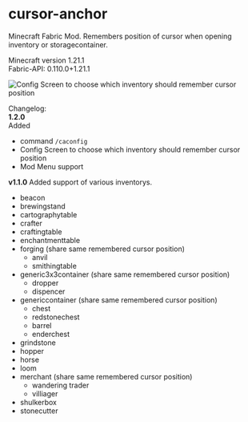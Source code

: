 # cursor-anchor
Minecraft Fabric Mod. Remembers position of cursor when opening inventory or storagecontainer.  
  
Minecraft version 1.21.1  
Fabric-API: 0.110.0+1.21.1  
  
![Config Screen to choose which inventory should remember cursor position](https://cdn.modrinth.com/data/Xzgu8wGs/images/ab7775f0a29b3bd4c255b9f9fa4ed693e81ead7c.png)

  
Changelog:  
**1.2.0**  
Added  
- command ```/caconfig```
- Config Screen to choose which inventory should remember cursor position
- Mod Menu support

**v1.1.0**
Added support of various inventorys.
- beacon
- brewingstand
- cartographytable
- crafter
- craftingtable
- enchantmenttable
- forging (share same remembered cursor position)
  - anvil
  - smithingtable
- generic3x3container (share same remembered cursor position)
  - dropper
  - dispencer
- genericcontainer (share same remembered cursor position)
  - chest
  - redstonechest
  - barrel
  - enderchest
- grindstone
- hopper
- horse
- loom
- merchant (share same remembered cursor position)
  - wandering trader
  - villiager
- shulkerbox
- stonecutter
